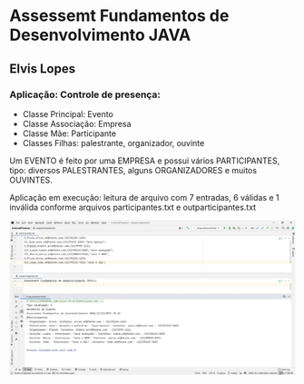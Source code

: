 # Assessemt Fundamentos de Desenvolvimento JAVA

## Elvis Lopes

### Aplicação: Controle de presença:

* Classe Principal: Evento
* Classe Associação: Empresa
* Classe Mãe: Participante
* Classes Filhas: palestrante, organizador, ouvinte

Um EVENTO é feito por uma EMPRESA e possui vários PARTICIPANTES, tipo: diversos PALESTRANTES, alguns ORGANIZADORES e muitos OUVINTES.

Aplicação em execução: leitura de arquivo com 7 entradas, 6 válidas e 1 inválida conforme arquivos participantes.txt e outparticipantes.txt 

![img_1.png](src/main/resources/static/execucaoDaAplicacao.png)